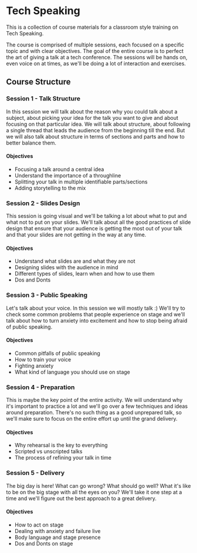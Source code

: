 # Tech Speaking
This is a collection of course materials for a classroom style training on Tech Speaking.

The course is comprised of multiple sessions, each focused on a specific topic and with clear objectives. The goal of the entire course is to perfect the art of giving a talk at a tech conference. The sessions will be hands on, even voice on at times, as we'll be doing a lot of interaction and exercises.

## Course Structure

### Session 1 - Talk Structure
In this session we will talk about the reason why you could talk about a subject, about picking your idea for the talk you want to give and about focusing on that particular idea. We will talk about structure, about following a single thread that leads the audience from the beginning till the end. But we will also talk about structure in terms of sections and parts and how to better balance them.

#### Objectives
* Focusing a talk around a central idea
* Understand the importance of a throughline
* Splitting your talk in multiple identifiable parts/sections
* Adding storytelling to the mix

### Session 2 - Slides Design
This session is going visual and we'll be talking a lot about what to put and what not to put on your slides. We'll talk about all the good practices of slide design that ensure that your audience is getting the most out of your talk and that your slides are not getting in the way at any time.

#### Objectives
* Understand what slides are and what they are not
* Designing slides with the audience in mind
* Different types of slides, learn when and how to use them
* Dos and Donts

### Session 3 - Public Speaking
Let's talk about your voice. In this session we will mostly talk :) We'll try to check some common problems that people experience on stage and we'll talk about how to turn anxiety into excitement and how to stop being afraid of public speaking.

#### Objectives
* Common pitfalls of public speaking
* How to train your voice
* Fighting anxiety
* What kind of language you should use on stage

### Session 4 - Preparation
This is maybe the key point of the entire activity. We will understand why it's important to practice a lot and we'll go over a few techniques and ideas around preparation. There's no such thing as a good unprepared talk, so we'll make sure to focus on the entire effort up until the grand delivery.

#### Objectives
* Why rehearsal is the key to everything
* Scripted vs unscripted talks
* The process of refining your talk in time

### Session 5 - Delivery
The big day is here! What can go wrong? What should go well? What it's like to be on the big stage with all the eyes on you? We'll take it one step at a time and we'll figure out the best approach to a great delivery.

#### Objectives
* How to act on stage
* Dealing with anxiety and failure live
* Body language and stage presence
* Dos and Donts on stage

